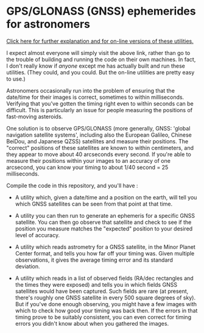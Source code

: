 # GPS/GLONASS (GNSS) ephemerides for astronomers

[Click here for further explanation and for on-line versions of
these utilities.](https://projectpluto.com/gps_expl.htm)

I expect almost everyone will simply visit the above link,  rather than go to
the trouble of building and running the code on their own machines.  In fact,
I don't really know if _anyone_ except me has actually built and run
these utilities.  (They could,  and you could.  But the on-line utilities
are pretty easy to use.)

Astronomers occasionally run into the problem of ensuring that the
date/time for their images is correct,  sometimes to within milliseconds.
Verifying that you've gotten the timing right even to within seconds can
be difficult.  This is particularly an issue for people measuring the
positions of fast-moving asteroids.

One solution is to observe GPS/GLONASS (more generally,  GNSS:  'global
navigation satellite systems',  including also the European Galileo,
Chinese BeiDou, and Japanese QZSS) satellites and measure their positions.
The "correct" positions of these satellites are known to within
centimeters, and they appear to move about 40 arcseconds every second.  If
you're able to measure their positions within your images to an accuracy
of one arcsecond,  you can know your timing to about 1/40 second = 25
milliseconds.

Compile the code in this repository,  and you'll have :

* A utility which,  given a date/time and a position on the earth,
will tell you which GNSS satellites can be seen from that point at
that time.

* A utility you can then run to generate an ephemeris for a specific
GNSS satellite.  You can then go observe that satellite and check to see
if the position you measure matches the "expected" position to your
desired level of accuracy.

* A utility which reads astrometry for a GNSS satellite,  in the Minor Planet
Center format,  and tells you how far off your timing was.  Given multiple
observations, it gives the average timing error and its standard
deviation.

* A utility which reads in a list of observed fields (RA/dec
rectangles and the times they were exposed) and tells you in which fields
GNSS satellites would have been captured.  Such fields are rare (at present,
there's roughly one GNSS satellite in every 500 square degrees of sky).  But
if you've done enough observing,  you might have a few images with which to
check how good your timing was back then.  If the errors in that timing
prove to be suitably consistent,  you can even correct for timing errors
you didn't know about when you gathered the images.
